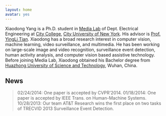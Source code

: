 ```yaml
---
layout: home
avatar: yes
---
```


Xiaodong Yang is a Ph.D. student in [Media Lab](http://media-lab.engr.ccny.cuny.edu) of Dept. Electrical Engineering at [City College](http://www.ccny.cuny.edu), [City University of New York](http://cuny.edu). His advisor is [Prof. YingLi Tian](http://www-ee.ccny.cuny.edu/www/web/yltian/home.html). Xiaodong has a broad research interest in computer vision, machine learning, video surveillance, and multimedia. He has been working on large-scale image and video recognition, surveillance event detection, human activity analysis, and computer vision based assistive technology. Before joining Media Lab, Xiaodong obtained his Bachelor degree from [Huazhong University of Science and Technology](http://english.hust.edu.cn), Wuhan, China. 

## News

> 02/24/2014: One paper is accepted by CVPR'2014.
> 01/18/2014: One paper is accepted by IEEE Trans. on Human-Machine Systems.
> 10/28/2013: Our team AT&T Research wins the first place on two tasks of TRECVID 2013 Surveillance Event Detection. 
